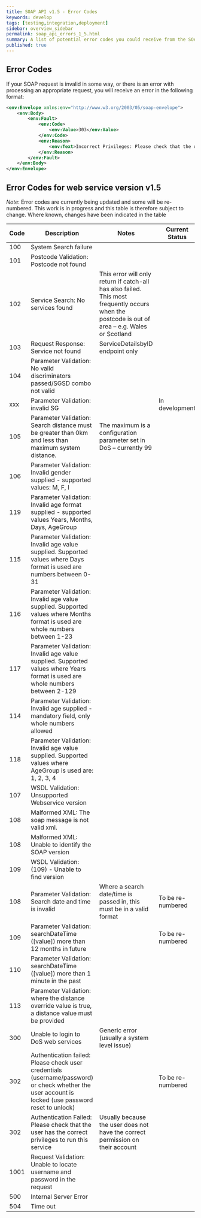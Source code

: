 ```yaml
---
title: SOAP API v1.5 - Error Codes
keywords: develop
tags: [testing,integration,deployment]
sidebar: overview_sidebar
permalink: soap_api_errors_1_5.html
summary: A list of potential error codes you could receive from the SOAP API
published: true
---
```


## Error Codes

If your SOAP request is invalid in some way, or there is an error with processing an appropriate request, you will receive an error in the following format:

```xml
<env:Envelope xmlns:env="http://www.w3.org/2003/05/soap-envelope">
    <env:Body>
        <env:Fault>
            <env:Code>
                <env:Value>303</env:Value>
            </env:Code>
            <env:Reason>
                <env:Text>Incorrect Privileges: Please check that the user has the correct privileges to run this service</env:Text>
            </env:Reason>
        </env:Fault>
    </env:Body>
</env:Envelope>
```


## Error Codes for web service version v1.5

*Note*: Error codes are currently being updated and some will be re-numbered. This work is in progress and this table is therefore subject to change. Where known, changes have been indicated in the table

| Code | Description                | Notes                                                                | Current Status |
-------|----------------------------|----------------------------------------------------------------------|----------------|
| 100 | System Search failure |   | |
| 101 | Postcode Validation: Postcode not found | | |
| 102 | Service Search: No services found | This error will only return if catch-all has also failed. This most frequently occurs when the postcode is out of area – e.g. Wales or Scotland | | 
| 103 | Request Response: Service not found | ServiceDetailsbyID endpoint only | | 
| 104 | Parameter Validation: No valid discriminators passed/SGSD combo not valid |   |
| xxx | Parameter Validation: invalid SG | | In development
| 105 | Parameter Validation: Search distance must be greater than 0km and less than maximum system distance. | The maximum is a configuration parameter set in DoS – currently 99  |
| 106 | Parameter Validation: Invalid gender supplied - supported values: M, F, I |   |
| 119 | Parameter Validation: Invalid age format supplied - supported values Years, Months, Days, AgeGroup |   |  |
| 115 | Parameter Validation: Invalid age value supplied. Supported values where Days format is used are numbers between 0-31 | |  |
| 116 | Parameter Validation: Invalid age value supplied. Supported values where Months format is used are whole numbers between 1-23 | |  |
| 117 | Parameter Validation: Invalid age value supplied. Supported values where Years format is used are whole numbers between 2-129 | | |
| 114 | Parameter Validation: Invalid age supplied - mandatory field, only whole numbers allowed | |  |
| 118 | Parameter Validation: Invalid age value supplied. Supported values where AgeGroup is used are: 1, 2, 3, 4 | |  |
| 107 | WSDL Validation: Unsupported Webservice version |   |
| 108 | Malformed XML: The soap message is not valid xml. |   |
| 108 | Malformed XML: Unable to identify the SOAP version | | |
| 109 | WSDL Validation: (109) - Unable to find version
| 108 | Parameter Validation: Search date and time is invalid | Where a search date/time is passed in, this must be in a valid format | To be re-numbered |
| 109 | Parameter Validation: searchDateTime ([value]) more than 12 months in future | | To be re-numbered |
| 110 | Parameter Validation: searchDateTime ([value]) more than 1 minute in the past | |  |
| 113 | Parameter Validation: where the distance override value is true, a distance value must be provided | | |
| 300 | Unable to login to DoS web services | Generic error (usually a system level issue) |
| 302 | Authentication failed: Please check user credentials (username/password) or check whether the user account is locked (use password reset to unlock) |  | To be re-numbered |
| 302 | Authentication Failed: Please check that the user has the correct privileges to run this service | Usually because the user does not have the correct permission on their account | 
| 1001 | Request Validation: Unable to locate username and password in the request |   |
| 500 | Internal Server Error |   |
| 504 | Time out |     |

